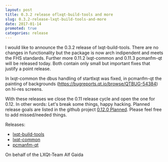 ```yaml
---
layout: post
title: 0.3.2 release oflxqt-build-tools and more
slug: 0.3.2-release-lxqt-build-tools-and-more
date: 2017-01-14
promoted: true
categories: release
---
```


I would like to announce the 0.3.2 release of lxqt-build-tools. There are no changes 
in functionality but the package is now arch indipendent and meets the FHS standards.
Further more 0.11.2 lxqt-common and 0.11.3 pcmanfm-qt will be released today.
Both contain only small but important fixes that justify a point release.

In lxqt-common the dbus handling of startlxqt was fixed, in pcmanfm-qt the painting of
backgrounds (https://bugreports.qt.io/browse/QTBUG-54384) on hi-res screens.

With these releases we close the 0.11 release cycle and open the one for 0.12. In other
words: Let's break some things, happy hacking. Planned release goals are listed in 
the  github project [0.12.0 Planned](https://github.com/orgs/lxde/projects/3). Please
feel free to add missed/needed things. 

Releases:
* [lxqt-build-tools](https://github.com/lxde/lxqt-build-tools/releases)
* [lxqt-common](https://github.com/lxde/lxqt-common/releases)
* [pcmanfm-qt](https://github.com/lxde/pcmanfm-qt/releases)

On behalf of the LXQt-Team
Alf Gaida
